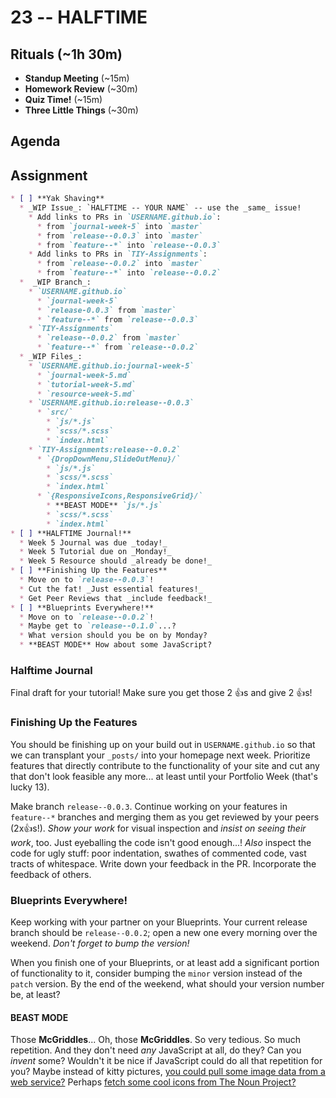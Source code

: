 # 23 -- HALFTIME

## Rituals (~1h 30m)

* **Standup Meeting** (~15m)
* **Homework Review** (~30m)
* **Quiz Time!** (~15m)
* **Three Little Things** (~30m)

## Agenda

## Assignment

```markdown
* [ ] **Yak Shaving**
  * _WIP Issue_: `HALFTIME -- YOUR NAME` -- use the _same_ issue!
    * Add links to PRs in `USERNAME.github.io`:
      * from `journal-week-5` into `master`
      * from `release--0.0.3` into `master`
      * from `feature--*` into `release--0.0.3`
    * Add links to PRs in `TIY-Assignments`:
      * from `release--0.0.2` into `master`
      * from `feature--*` into `release--0.0.2`
  *  _WIP Branch_:
    * `USERNAME.github.io`
      * `journal-week-5`
      * `release-0.0.3` from `master`
      * `feature--*` from `release--0.0.3`
    * `TIY-Assignments`
      * `release--0.0.2` from `master`
      * `feature--*` from `release--0.0.2`
  * _WIP Files_:
    * `USERNAME.github.io:journal-week-5`
      * `journal-week-5.md`
      * `tutorial-week-5.md`
      * `resource-week-5.md`
    * `USERNAME.github.io:release--0.0.3`
      * `src/`
        * `js/*.js`
        * `scss/*.scss`
        * `index.html`
    * `TIY-Assignments:release--0.0.2`
      * `{DropDownMenu,SlideOutMenu}/`
        * `js/*.js`
        * `scss/*.scss`
        * `index.html`
      * `{ResponsiveIcons,ResponsiveGrid}/`
        * **BEAST MODE** `js/*.js`
        * `scss/*.scss`
        * `index.html`
* [ ] **HALFTIME Journal!**
  * Week 5 Journal was due _today!_
  * Week 5 Tutorial due on _Monday!_
  * Week 5 Resource should _already be done!_
* [ ] **Finishing Up the Features**
  * Move on to `release--0.0.3`!
  * Cut the fat! _Just essential features!_
  * Get Peer Reviews that _include feedback!_
* [ ] **Blueprints Everywhere!**
  * Move on to `release--0.0.2`!
  * Maybe get to `release--0.1.0`...?
  * What version should you be on by Monday?
  * **BEAST MODE** How about some JavaScript?
```

### Halftime Journal

Final draft for your tutorial! Make sure you get those 2 :+1:s and give 2 :+1:s!

### Finishing Up the Features

You should be finishing up on your build out in `USERNAME.github.io` so that we can transplant your `_posts/` into your homepage next week. Prioritize features that directly contribute to the functionality of your site and cut any that don't look feasible any more... at least until your Portfolio Week (that's lucky 13).

Make branch `release--0.0.3`. Continue working on your features in `feature--*` branches and merging them as you get reviewed by your peers (2x:+1:s!). _Show your work_ for visual inspection and _insist on seeing their work_, too. Just eyeballing the code isn't good enough...! _Also_ inspect the code for ugly stuff: poor indentation, swathes of commented code, vast tracts of whitespace. Write down your feedback in the PR. Incorporate the feedback of others.

### Blueprints Everywhere!

Keep working with your partner on your Blueprints. Your current release branch should be `release--0.0.2`; open a new one every morning over the weekend. _Don't forget to bump the version!_

When you finish one of your Blueprints, or at least add a significant portion of functionality to it, consider bumping the `minor` version instead of the `patch` version. By the end of the weekend, what should your version number be, at least?

#### BEAST MODE

Those **McGriddles**... Oh, those **McGriddles**. So very tedious. So much repetition. And they don't need _any_ JavaScript at all, do they? Can you _invent_ some? Wouldn't it be nice if JavaScript could do all that repetition for you? Maybe instead of kitty pictures, [you could pull some image data from a web service?](https://api.imgur.com/) Perhaps [fetch some cool icons from The Noun Project?](http://api.thenounproject.com/documentation.html#get--collection-%28int-id%29-icons)
